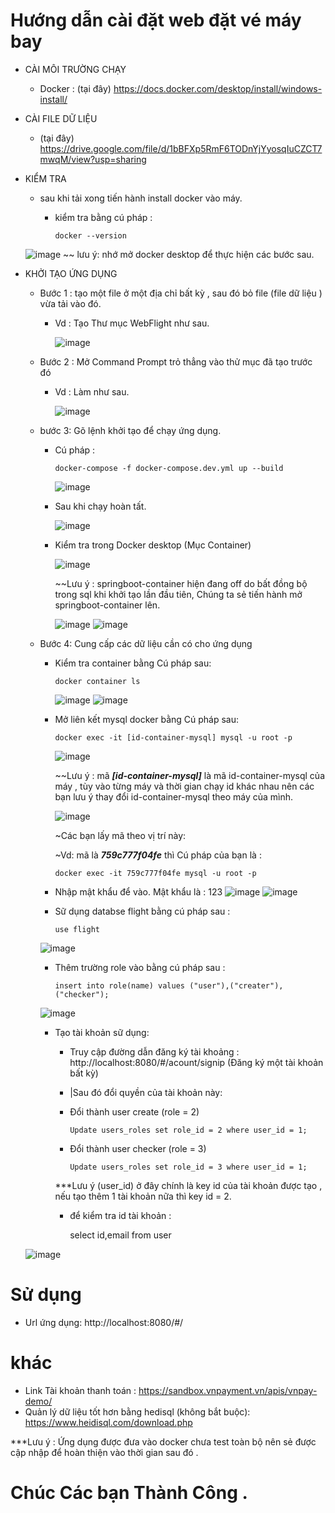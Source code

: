 # Hướng dẫn cài đặt  web đặt vé máy bay 
- CÀI MÔI TRƯỜNG CHẠY
  + Docker : (tại đây) https://docs.docker.com/desktop/install/windows-install/
- CÀI FILE DỮ LIỆU
  + (tại đây) https://drive.google.com/file/d/1bBFXp5RmF6TODnYjYyosqIuCZCT7mwqM/view?usp=sharing
- KIỂM TRA
  + sau khi tải xong tiến hành install docker vào máy.
    
    * kiểm tra bằng cú pháp :
    
          docker --version
    
   ![image](https://github.com/MMMinhkhoi123/Nhom12_WebBanVeMayBay/assets/118420965/7e554b92-a5aa-4a75-9d0a-4c6f8900b6af)
~~ lưu ý:  nhớ mở docker desktop để thực hiện các bước sau.
- KHỞI TẠO ỨNG DỤNG
  + Bước 1 : tạo một file ở một địa chỉ bất kỳ , sau đó bỏ  file (file dữ liệu ) vừa tải vào đó.
    * Vd : Tạo Thư mục WebFlight như sau.
    
      ![image](https://github.com/MMMinhkhoi123/Nhom12_WebBanVeMayBay/assets/118420965/2f0700bb-b26f-4d5b-ac6a-53d40be52b19)
      
  + Bước 2 : Mở  Command Prompt trỏ thẳng vào thử mục đã tạo trước đó
    * Vd : Làm như sau.
    
      ![image](https://github.com/MMMinhkhoi123/Nhom12_WebBanVeMayBay/assets/118420965/4daf8b43-1579-4f6b-a947-a5b44ffe152c)
      
  + bước 3: Gõ lệnh khởi tạo để chạy ứng dụng.
    
    * Cú pháp :

          docker-compose -f docker-compose.dev.yml up --build
      
      ![image](https://github.com/MMMinhkhoi123/Nhom12_WebBanVeMayBay/assets/118420965/c8158ac9-9e9d-4a8c-a461-c0f661cbedda)
    
    * Sau khi chạy hoàn tất.
      
      ![image](https://github.com/MMMinhkhoi123/Nhom12_WebBanVeMayBay/assets/118420965/432d066f-5023-46e6-86c3-00fb16e0f837)
      
    * Kiểm tra trong Docker desktop (Mục Container)
      
      ![image](https://github.com/MMMinhkhoi123/Nhom12_WebBanVeMayBay/assets/118420965/96600469-d173-4c21-9a17-7d29ef4694ae)
      
      ~~Lưu ý : springboot-container hiện đang off do bất đồng bộ trong sql khi khởi tạo lần đầu tiên, Chúng ta sẻ tiến hành mở springboot-container lên.
      
      ![image](https://github.com/MMMinhkhoi123/Nhom12_WebBanVeMayBay/assets/118420965/4134c5a3-456d-400d-af62-5b0e3caef452)
      ![image](https://github.com/MMMinhkhoi123/Nhom12_WebBanVeMayBay/assets/118420965/0c9721c7-39de-495d-a00f-11df232f4d25)
  
  + Bước 4: Cung cấp các dữ liệu cần có cho ứng dụng
  
     * Kiểm tra container bằng  Cú pháp sau:

           docker container ls
    
       ![image](https://github.com/MMMinhkhoi123/Nhom12_WebBanVeMayBay/assets/118420965/c3af683e-13be-46ad-933f-5f9f1a4efdd1)
       ![image](https://github.com/MMMinhkhoi123/Nhom12_WebBanVeMayBay/assets/118420965/76d8ad67-96b8-4b56-be39-4f0339c29228)
       
     * Mở liên kết mysql docker bằng  Cú pháp sau:

           docker exec -it [id-container-mysql] mysql -u root -p
       
       ![image](https://github.com/MMMinhkhoi123/Nhom12_WebBanVeMayBay/assets/118420965/a5d588cd-c09b-460b-ab77-012755091824)
       
       ~~Lưu ý : mã ***[id-container-mysql]*** là mã id-container-mysql của máy , tùy vào từng máy và thời gian chạy id khác nhau nên các bạn lưu ý thay đổi id-container-mysql theo máy của mình.
        
       ![image](https://github.com/MMMinhkhoi123/Nhom12_WebBanVeMayBay/assets/118420965/d3937411-d937-466e-b24d-20a0ebc621a0) <br>
       
       ~Các bạn lấy mã theo vị trí này: <br>
       
       ~Vd: mã là ***759c777f04fe*** thì  Cú pháp của bạn là :

           docker exec -it 759c777f04fe mysql -u root -p
    
    * Nhập mật khẩu để vào. Mật khẩu là : 123
    ![image](https://github.com/MMMinhkhoi123/Nhom12_WebBanVeMayBay/assets/118420965/62870696-0eed-4652-a45b-172088f2a755)
    ![image](https://github.com/MMMinhkhoi123/Nhom12_WebBanVeMayBay/assets/118420965/140db519-4ca6-499e-9638-2e8f7f39b1ae)
    * Sữ dụng databse flight bằng cú pháp sau :
      
          use flight
    
    ![image](https://github.com/MMMinhkhoi123/Nhom12_WebBanVeMayBay/assets/118420965/5dd78557-1677-4b29-9c34-d817fa893b89)
    * Thêm trường role vào bằng cú pháp sau :
    
          insert into role(name) values ("user"),("creater"),("checker");
    
    ![image](https://github.com/MMMinhkhoi123/Nhom12_WebBanVeMayBay/assets/118420965/7f74e753-7fd8-4e16-b796-592566d0caf2)
    * Tạo tài khoản sữ dụng:
      - Truy cập đường dẫn đăng ký tài khoảng : http://localhost:8080/#/acount/signip (Đăng ký một tài khoản bất kỳ)
      - |Sau đó đổi quyền của tài khoản này:
      - Đổi thành user create (role = 2)
        
            Update users_roles set role_id = 2 where user_id = 1;
        
      - Đổi thành user checker (role = 3)
        
            Update users_roles set role_id = 3 where user_id = 1;
      ***Lưu ý (user_id) ở đây chính là key id của tài khoản được tạo , nếu tạo thêm 1 tài khoản nữa thì key id = 2.

      - để kiểm tra id tài khoản :
 
          select id,email from user
             
   ![image](https://github.com/MMMinhkhoi123/Nhom12_WebBanVeMayBay/assets/118420965/be225e4d-d837-474f-9b70-c4558f8b0ac6)
# Sử dụng
  - Url ứng dụng: http://localhost:8080/#/

# khác
- Link Tài khoản thanh toán : https://sandbox.vnpayment.vn/apis/vnpay-demo/
- Quản lý dữ liệu tốt hơn bằng hedisql (không bắt buộc): https://www.heidisql.com/download.php

***Lưu ý : Ứng dụng được đưa vào docker chưa test toàn bộ nên sẻ được cập nhập để hoàn thiện vào thời gian sau đó  .
# Chúc Các bạn Thành Công  .




